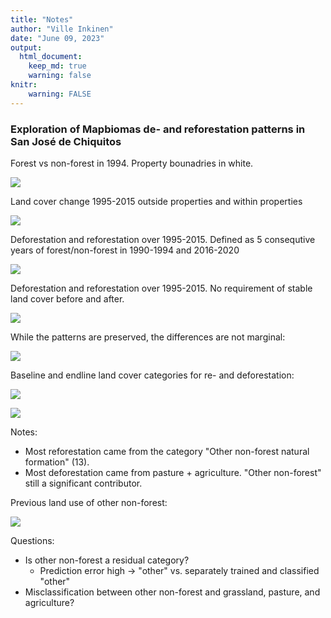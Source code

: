 ```yaml
---
title: "Notes"
author: "Ville Inkinen"
date: "June 09, 2023"
output:
  html_document:
    keep_md: true
    warning: false
knitr:
    warning: FALSE
---
```


### Exploration of Mapbiomas de- and reforestation patterns in San José de Chiquitos


Forest vs non-forest in 1994. Property bounadries in white.

![](C:/Users/ville/Dropbox/Projects/BIOADD/output/html/sjdc_exploration_files/figure-html/unnamed-chunk-1-1.png)<!-- -->

Land cover change 1995-2015 outside properties and within properties

![](C:/Users/ville/Dropbox/Projects/BIOADD/output/html/sjdc_exploration_files/figure-html/unnamed-chunk-2-1.png)<!-- -->


Deforestation and reforestation over 1995-2015. Defined as 5 consequtive years of forest/non-forest in 1990-1994 and 2016-2020

![](C:/Users/ville/Dropbox/Projects/BIOADD/output/html/sjdc_exploration_files/figure-html/unnamed-chunk-3-1.png)<!-- -->

Deforestation and reforestation over 1995-2015. No requirement of stable land cover before and after.

![](C:/Users/ville/Dropbox/Projects/BIOADD/output/html/sjdc_exploration_files/figure-html/unnamed-chunk-4-1.png)<!-- -->

While the patterns are preserved, the differences are not marginal:

![](C:/Users/ville/Dropbox/Projects/BIOADD/output/html/sjdc_exploration_files/figure-html/unnamed-chunk-5-1.png)<!-- -->

Baseline and endline land cover categories for re- and deforestation:

![](C:/Users/ville/Dropbox/Projects/BIOADD/output/html/sjdc_exploration_files/figure-html/unnamed-chunk-6-1.png)<!-- -->


![](C:/Users/ville/Dropbox/Projects/BIOADD/output/html/sjdc_exploration_files/figure-html/unnamed-chunk-7-1.png)<!-- -->

Notes:

- Most reforestation came from the category "Other non-forest natural formation" (13).
- Most deforestation came from pasture + agriculture. "Other non-forest" still a significant contributor.

Previous land use of other non-forest:

![](C:/Users/ville/Dropbox/Projects/BIOADD/output/html/sjdc_exploration_files/figure-html/unnamed-chunk-8-1.png)<!-- -->

Questions:

- Is other non-forest a residual category?
  - Prediction error high -> "other" vs. separately trained and classified "other"
- Misclassification between other non-forest and grassland, pasture, and agriculture?






